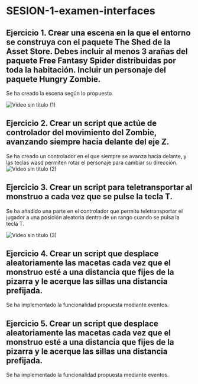 # SESION-1-examen-interfaces

## Ejercicio 1. Crear una escena en la que el entorno se construya con el paquete The Shed de la Asset Store. Debes incluir al menos 3 arañas del paquete Free Fantasy Spider distribuidas por toda la habitación. Incluir un personaje del paquete Hungry Zombie. 
Se ha creado la escena según lo propuesto.

![Vídeo sin título (1)](https://github.com/Francisco-Marques-Armas/examen-interfaces/assets/72305337/9e51d302-fb72-4556-b79f-54a7c9b7b645)

## Ejercicio 2. Crear un script que actúe de controlador del movimiento del Zombie, avanzando siempre hacia delante del eje Z.
Se ha creado un controlador en el que siempre se avanza hacia delante, y las teclas wasd permiten rotar el personaje para cambiar su dirección.
![Vídeo sin título (2)](https://github.com/Francisco-Marques-Armas/examen-interfaces/assets/72305337/00f0dc3b-8869-42d2-b17c-2b2054a68071)

## Ejercicio 3. Crear un script para teletransportar al monstruo a cada vez que se pulse la tecla T.
Se ha añadido una parte en el controlador que permite teletransportar el jugador a una posición aleatoria dentro de un rango cuando se pulsa la tecla T.

![Vídeo sin título (3)](https://github.com/Francisco-Marques-Armas/examen-interfaces/assets/72305337/7e7ce4dd-76ab-4426-8898-a419da04b84b)

## Ejercicio 4. Crear un script que desplace aleatoriamente las macetas cada vez que el monstruo esté a una distancia que fijes de la pizarra y le acerque las sillas una distancia prefijada.
Se ha implementado la funcionalidad propuesta mediante eventos.

## Ejercicio 5. Crear un script que desplace aleatoriamente las macetas cada vez que el monstruo esté a una distancia que fijes de la pizarra y le acerque las sillas una distancia prefijada.
Se ha implementado la funcionalidad propuesta mediante eventos.
